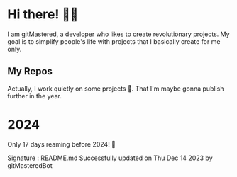 
# Hi there! 🙋‍♂️
I am gitMastered, a developer who likes to create revolutionary projects.
My goal is to simplify people's life with projects that I basically create for me only.

## My Repos
Actually, I work quietly on some projects 👀. That I'm maybe gonna publish further in the year.

# 2024
Only 17 days reaming before 2024! 🙌

Signature : README.md Successfully updated on Thu Dec 14 2023 by gitMasteredBot

